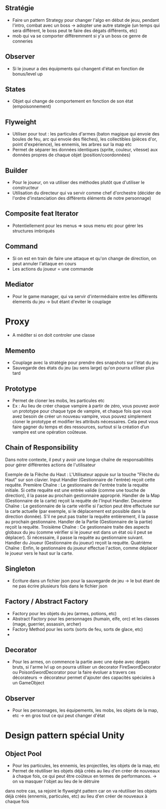 ## Stratégie 

- Faire un pattern Strategy pour changer l'algo en début de jeuu, pendant l'intro, combat avec un boss -> adopter une autre stategie (un temps qui sera différent, le boss peut te faire des dégats différents, etc)
- mob qui va se comporter différemment si y'a un boss ce genre de conneries

## Observer 

- Si le joueur a des équipments qui changent d'état en fonction de bonus/level up

## States

- Objet qui change de comportement en fonction de son état (empoisonnement)

## Flyweight 

- Utiliser pour tout : les particules d'armes (baton magique qui envoie des boules de feu, arc qui envoie des flèches), les collectibles (pièces d'or, point d'expérience), les ennemis, les arbres sur la map etc
- Permet de séparer les données identiques (sprite, couleur, vitesse) aux données propres de chaque objet (position/coordonnées)

## Builder

- Pour le joueur, on va utiliser des méthodes plutôt que d'utiliser le constructeur
- Utilisation du directeur qui va servir comme chef d'orchestre (décider de l'ordre d'instanciation des différents éléments de notre personnage)


## Composite feat Iterator 

- Potentiellement pour les menus => sous menu etc pour gérer les structures imbriqués

## Command 

- Si on est en train de faire une attaque et qu'on change de direction, on peut annuler l'attaque en cours
- Les actions du joueur = une commande

## Mediator 

- Pour le game manager, qui va servir d'intermédiaire entre les différents élements du jeu -> but étant d'eviter le couplage

# Proxy

- A méditer si on doit controler une classe 

## Memento

- Couplage avec la stratégie pour prendre des snapshots sur l'état du jeu
- Sauvegarde des états du jeu (au sens large) qu'on pourra utiliser plus tard

## Prototype

- Permet de cloner les mobs, les particules etc
- Ex : Au lieu de créer chaque vampire à partir de zéro, vous pouvez avoir un prototype pour chaque type de vampire, et chaque fois que vous avez besoin de créer un nouveau vampire, vous pouvez simplement cloner le prototype et modifier les attributs nécessaires. Cela peut vous faire gagner du temps et des ressources, surtout si la création d’un vampire est une opération coûteuse.

## Chain of Responsibility

Dans notre contexte, il peut y avoir une longue chaîne de responsabilités pour gérer différentes actions de l'utilisateur

Exemple de la Flèche du Haut :
L'Utilisateur appuie sur la touche "Flèche du Haut" sur son clavier.
Input Handler (Gestionnaire de l'entrée) reçoit cette requête.
Première Chaîne : Le gestionnaire de l'entrée traite la requête initiale. Si cette requête est une entrée valide (comme une touche de direction), il la passe au prochain gestionnaire approprié.
Handler de la Map (Gestionnaire de la carte) reçoit la requête de l'Input Handler.
Deuxième Chaîne : Le gestionnaire de la carte vérifie si l'action peut être effectuée sur la carte actuelle (par exemple, si le déplacement est possible dans la direction donnée). S'il ne peut pas traiter la requête entièrement, il la passe au prochain gestionnaire.
Handler de la Partie (Gestionnaire de la partie) reçoit la requête.
Troisième Chaîne : Ce gestionnaire traite des aspects globaux du jeu (comme vérifier si le joueur est dans un état où il peut se déplacer). Si nécessaire, il passe la requête au gestionnaire suivant.
Handler du Joueur (Gestionnaire du joueur) reçoit la requête.
Quatrième Chaîne : Enfin, le gestionnaire du joueur effectue l'action, comme déplacer le joueur vers le haut sur la carte.


## Singleton

- Ecriture dans un fichier json pour la sauvegarde de jeu -> le but étant de ne pas écrire plusieurs fois dans le fichier json


## Factory / Abstract Factory

- Factory pour les objets du jeu (armes, potions, etc)
- Abstract Factory pour les personnages (humain, elfe, orc) et les classes (mage, guerrier, assassin, archer)
- Factory Method pour les sorts (sorts de feu, sorts de glace, etc)
- 

## Decorator

- Pour les armes, on commence la partie avec une épée avec degats bruts, si l'arme lvl up on pourra utiliser un decorator FireSwordDecorator ou PoisonSwordDecorator pour la faire évoluer a travers ces décorateurs -> décorateur permet d'ajouter des capacités spéciales à un GameObject 

## Observer

- Pour les personnages, les équipements, les mobs, les objets de la map, etc -> en gros tout ce qui peut changer d'état

# Design pattern spécial Unity

## Object Pool

- Pour les particules, les ennemis, les projectiles, les objets de la map, etc
- Permet de réutiliser les objets déjà créés au lieu d'en créer de nouveaux à chaque fois, ce qui peut être coûteux en termes de performances. -> on va masquer l'objet au lieu de le détruire

dans notre cas, sa rejoint le flyweight pattern car on va réutiliser les objets déjà créés (ennemis, particules, etc) au lieu d'en créer de nouveaux à chaque fois

